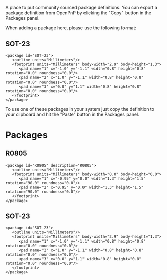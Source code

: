 A place to put community sourced package definitions. You can export a package definition from OpenPnP by clicking the "Copy" button in the Packages panel.

When adding a package here, please use the following format:

## SOT-23
```
<package id="SOT-23">
   <outline units="Millimeters"/>
   <footprint units="Millimeters" body-width="2.9" body-height="1.3">
      <pad name="1" x="-1.0" y="-1.1" width="0.8" height="0.8" rotation="0.0" roundness="0.0"/>
      <pad name="2" x="1.0" y="-1.1" width="0.8" height="0.8" rotation="0.0" roundness="0.0"/>
      <pad name="3" x="0.0" y="1.1" width="0.8" height="0.8" rotation="0.0" roundness="0.0"/>
   </footprint>
</package>
```

To use one of these packages in your system just copy the definition to your clipboard and hit the "Paste" button in the Packages panel.

# Packages

## R0805
```
<package id="R0805" description="R0805">
   <outline units="Millimeters"/>
   <footprint units="Millimeters" body-width="0.0" body-height="0.0">
      <pad name="1" x="-0.95" y="0.0" width="1.3" height="1.5" rotation="90.0" roundness="0.0"/>
      <pad name="2" x="0.95" y="0.0" width="1.3" height="1.5" rotation="90.0" roundness="0.0"/>
   </footprint>
</package>
```

## SOT-23
```
<package id="SOT-23">
   <outline units="Millimeters"/>
   <footprint units="Millimeters" body-width="2.9" body-height="1.3">
      <pad name="1" x="-1.0" y="-1.1" width="0.8" height="0.8" rotation="0.0" roundness="0.0"/>
      <pad name="2" x="1.0" y="-1.1" width="0.8" height="0.8" rotation="0.0" roundness="0.0"/>
      <pad name="3" x="0.0" y="1.1" width="0.8" height="0.8" rotation="0.0" roundness="0.0"/>
   </footprint>
</package>
```
